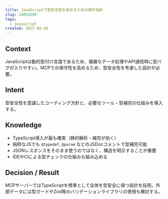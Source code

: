 ```yaml
---
title: JavaScriptで型安全性を高めるための設計指針
slug: 24852699
tags:
  - javascript
created: 2025-08-20
---
```



## Context


JavaScriptは動的型付け言語であるため、複雑なデータ処理やAPI通信時に型バグが入りやすい。MCPでの保守性を高めるため、型安全性を考慮した設計が必要。


## Intent


型安全性を意識したコーディング方針と、必要なツール・型補完の仕組みを導入する。


## Knowledge

- TypeScript導入が最も確実（静的解析・補完が効く）
- 純粋なJSでも `@typedef`, `@param` などのJSDocコメントで型補完可能
- JSONレスポンスをそのまま使うのではなく、構造を明示することが重要
- IDEやCIによる型チェックの仕組みも組み込める

## Decision / Result


MCPサーバーではTypeScriptを標準として全体を型安全に保つ設計を採用。外部データには型ガードやZod等のバリデーションライブラリの使用も検討する。


